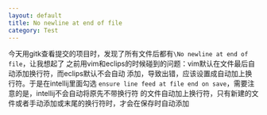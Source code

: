 ```yaml
---
layout: default
title: No newline at end of file
category: Test
---
```

今天用gitk查看提交的项目时，发现了所有文件后都有`\No newline at end of file`，让我想起了
之前用vim和eclips的时候碰到的问题：vim默认在文件最后自动添加换行符，而eclips默认不会自动
添加，导致出错，应该设置成自动加上换行符。于是在intellij里面勾选
`ensure line feed at file end on save`，需要注意的是，intellij不会自动将原先不带换行符
的文件自动加上换行符，只有新建的文件或者手动添加或末尾的换行符时，才会在保存时自动添加
